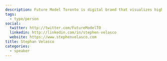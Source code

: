 ```yaml
---
description: Future Model Toronto is digital brand that visualizes high-rise construction and real estate development using 3D modeling. The project was created by Stephen Velasco, a digital marketer and designer based in Toronto.
tags:
  - type/person
social:
  twitter: http://twitter.com/FutureModelTO
  linkedin: http://linkedin.com/in/stephen-velasco
  website: https://www.stephenvelasco.com
title: Stephan Velasco
categories:
  - speaker
---
```


